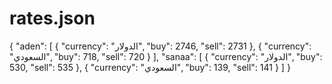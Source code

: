 # rates.json
{   "aden": [     { "currency": "الدولار", "buy": 2746, "sell": 2731 },     { "currency": "السعودي", "buy": 718, "sell": 720 }   ],   "sanaa": [     { "currency": "الدولار", "buy": 530, "sell": 535 },     { "currency": "السعودي", "buy": 139, "sell": 141 }   ] }
